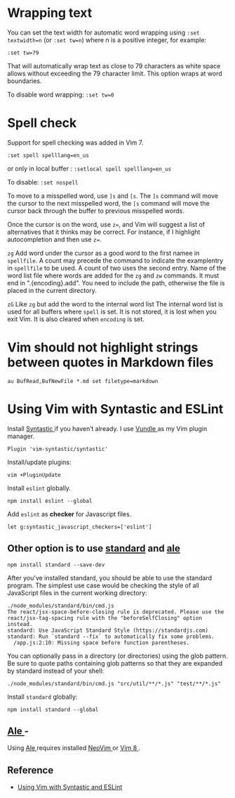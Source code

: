 # Wrapping text

You can set the text width for automatic word wrapping using `:set textwidth=n`
(or `:set tw=n`) where n is a positive integer, for example:

`:set tw=79`

That will automatically wrap text as close to 79 characters as white space
allows without exceeding the 79 character limit. This option wraps at word
boundaries.

To disable word wrapping:
`:set tw=0`


# Spell check

Support for spell checking was added in Vim 7.

`:set spell spelllang=en_us`

or only in local buffer :
`:setlocal spell spelllang=en_us`

To disable:
`:set nospell`

To move to a misspelled word, use `]s` and `[s`. The `]s` command will move the cursor
to the next misspelled word, the `[s` command will move the cursor back through
the buffer to previous misspelled words.

Once the cursor is on the word, use `z=`, and Vim will suggest a list of
alternatives that it thinks may be correct. For instance, if I highlight
autocompletion and then use `z=`.

`zg` Add word under the cursor as a good word to the first
namee in `spellfile`.  A count may precede the command
to indicate the examplentry in `spellfile` to be used.  A
count of two uses the second entry.
Name of the word list file where words are added for the `zg` and `zw`
commands.  It must end in ".{encoding}.add".  You need to include the
path, otherwise the file is placed in the current directory.

`zG` Like `zg` but add the word to the internal word list The internal word list
is used for all buffers where `spell` is set.  It is
not stored, it is lost when you exit Vim.  It is also cleared when `encoding`
is set.

# Vim should not highlight strings between quotes in Markdown files

```
au BufRead,BufNewFile *.md set filetype=markdown
```

# Using Vim with Syntastic and ESLint

Install [ Syntastic ](http://vimawesome.com/plugin/syntastic) if you haven’t already.
I use [ Vundle ](https://github.com/VundleVim/Vundle.vim) as my Vim plugin manager.

```
Plugin 'vim-syntastic/syntastic'
```

Install/update plugins:

```
vim +PluginUpdate
```

Install `eslint` globally.

```
npm install eslint --global
```

Add `eslint` as **checker** for Javascript files.

```
let g:syntastic_javascript_checkers=['eslint']
```

## Other option is to use [standard](https://standardjs.com/) and [ale](https://github.com/w0rp/ale)

```
npm install standard --save-dev

```
After you've installed standard, you should be able to use the standard program.
The simplest use case would be checking the style of all JavaScript files in the
current working directory:

```
./node_modules/standard/bin/cmd.js
The react/jsx-space-before-closing rule is deprecated. Please use the react/jsx-tag-spacing rule with the "beforeSelfClosing" option instead.
standard: Use JavaScript Standard Style (https://standardjs.com)
standard: Run `standard --fix` to automatically fix some problems.
  /app.js:2:10: Missing space before function parentheses.
```

You can optionally pass in a directory (or directories) using the glob pattern.
Be sure to quote paths containing glob patterns so that they are expanded by
standard instead of your shell:

```
./node_modules/standard/bin/cmd.js "src/util/**/*.js" "test/**/*.js"
```

Install `standard` globally:

`npm install standard --global`

## [ Ale ](https://github.com/w0rp/ale) - <i class="fa fa-tasks" aria-hidden="true"></i>

Using [ Ale ](https://github.com/w0rp/ale) requires installed [ NeoVim ](https://neovim.io/) or
[ Vim 8 ](https://github.com/vim/vim/blob/master/runtime/doc/version8.txt).

## Reference

* [Using Vim with Syntastic and ESLint](http://remarkablemark.org/blog/2016/09/28/vim-syntastic-eslint/)
